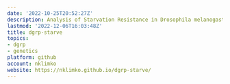 ```yaml
---
date: '2022-10-25T20:52:27Z'
description: Analysis of Starvation Resistance in Drosophila melanogaster
lastmod: '2022-12-06T16:03:48Z'
title: dgrp-starve
topics:
- dgrp
- genetics
platform: github
account: nklimko
website: https://nklimko.github.io/dgrp-starve/
---
```


